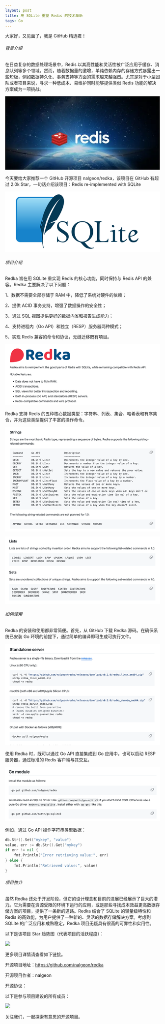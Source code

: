 ```yaml
---
layout: post
title: 用 SQLite 重塑 Redis 的技术革新
tags: Go
---
```


大家好，又见面了，我是 GitHub 精选君！

###### 背景介绍

在日益复杂的数据处理场景中，Redis 以其高性能和灵活性被广泛应用于缓存、消息队列等多个领域。然而，随着数据量的激增，单纯依赖内存的存储方式暴露出一些短板，例如数据持久化、事务支持等方面的需求越来越强烈。尤其是对于小型团队或者项目来说，寻求一种低成本、易维护同时能够提供类似 Redis 功能的解决方案成为一项挑战。

![](https://raw.githubusercontent.com/ZhuPeng/pic/master/images/compress_image-20240603222044133.png)

今天要给大家推荐一个 GitHub 开源项目 nalgeon/redka，该项目在 GitHub 有超过 2.0k Star，一句话介绍该项目：Redis re-implemented with SQLite

![](https://raw.githubusercontent.com/ZhuPeng/pic/master/images/compress_image-20240604225444949.png)

###### 项目介绍

Redka 旨在用 SQLite 重实现 Redis 的核心功能，同时保持与 Redis API 的兼容。Redka 主要解决了以下问题：

1、数据不需要全部存储于 RAM 中，降低了系统对硬件的依赖；

2、提供 ACID 事务支持，增强了数据操作的安全性；

3、通过 SQL 视图提供更好的数据内省和报告生成能力；

4、支持进程内（Go API）和独立（RESP）服务器两种模式；

5、实现 Redis 兼容的命令和协议，无缝迁移既有项目。

![](https://raw.githubusercontent.com/ZhuPeng/pic/master/images/compress_image-20240424223951948.png)

Redka 支持 Redis 的五种核心数据类型：字符串、列表、集合、哈希表和有序集合，并为这些类型提供了丰富的操作命令。

![](https://raw.githubusercontent.com/ZhuPeng/pic/master/images/compress_image-20240424224100449.png)

![](https://raw.githubusercontent.com/ZhuPeng/pic/master/images/compress_image-20240424224109102.png)

###### 如何使用

Redka 的安装和使用都非常简便。首先，从 GitHub 下载 Redka 源码。在确保系统已安装 Go 环境的前提下，通过简单的编译即可生成可执行文件。

![](https://raw.githubusercontent.com/ZhuPeng/pic/master/images/compress_image-20240424224157422.png)

使用 Redka 时，既可以通过 Go API 直接集成到 Go 应用中，也可以启动 RESP 服务器，通过标准的 Redis 客户端与其交互。

![](https://raw.githubusercontent.com/ZhuPeng/pic/master/images/compress_image-20240424224210097.png)

例如，通过 Go API 操作字符串类型数据：

```go
db.Str().Set("mykey", "value")
value, err := db.Str().Get("mykey")
if err != nil {
    fmt.Println("Error retrieving value:", err)
} else {
    fmt.Println("Retrieved value:", value)
}
```

###### 项目推介

虽然 Redka 还处于开发阶段，但它的设计理念和目前的进展已经展示了巨大的潜力。它为需要在资源受限的环境下运行的应用，或是那些寻找成本效益更高数据存储方案的项目，提供了一条新的道路。Redka 结合了 SQLite 的轻量级特性和 Redis 的高效能，为用户提供了一种新的、灵活的数据存储解决方案。考虑到 SQLite 的广泛应用和成熟稳定，Redka 项目无疑具有很高的可靠性和实用性。


以下是该项目 Star 趋势图（代表项目的活跃程度）：

![](https://api.star-history.com/svg?repos=nalgeon/redka&type=Timeline)

更多项目详情请查看如下链接。

开源项目地址：https://github.com/nalgeon/redka 

开源项目作者：nalgeon

开源协议：

以下是参与项目建设的所有成员：

![](https://contrib.rocks/image?repo=nalgeon/redka)

关注我们，一起探索有意思的开源项目。

